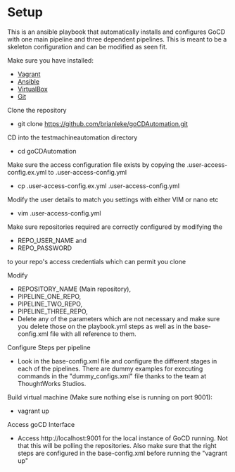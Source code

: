 Setup
============================
This is an ansible playbook that automatically installs and configures GoCD with one main pipeline and three dependent pipelines. This is meant to be a skeleton configuration and can be modified as seen fit.

Make sure you have installed:
* [Vagrant](https://www.vagrantup.com/)
* [Ansible](http://www.ansible.com/home)
* [VirtualBox](https://www.virtualbox.org/)
* [Git](https://git-scm.com/downloads)

Clone the repository
* git clone https://github.com/brianleke/goCDAutomation.git

CD into the testmachineautomation directory
* cd goCDAutomation

Make sure the access configuration file exists by copying the .user-access-config.ex.yml to .user-access-config.yml
* cp .user-access-config.ex.yml .user-access-config.yml

Modify the user details to match you settings with either VIM or nano etc
* vim .user-access-config.yml

Make sure repositories required are correctly configured by modifying the 
* REPO_USER_NAME and 
* REPO_PASSWORD 

to your repo's access credentials which can permit you clone

Modify 
* REPOSITORY_NAME (Main repository), 
* PIPELINE_ONE_REPO, 
* PIPELINE_TWO_REPO, 
* PIPELINE_THREE_REPO, 
* Delete any of the parameters which are not necessary and make sure you delete those on the playbook.yml steps as well as in the base-config.xml file with all reference to them.

Configure Steps per pipeline
* Look in the base-config.xml file and configure the different stages in each of the pipelines. There are dummy examples for executing commands in the "dummy_configs.xml" file thanks to the team at ThoughtWorks Studios.

Build virtual machine (Make sure nothing else is running on port 9001):
* vagrant up

Access goCD Interface
* Access http://localhost:9001 for the local instance of GoCD running. Not that this will be polling the repositories. Also make sure that the right steps are configured in the base-config.xml before running the "vagrant up"